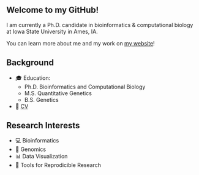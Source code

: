 ## Welcome to my GitHub!

I am currently a Ph.D. candidate in bioinformatics & computational biology at Iowa State University in Ames, IA. 

You can learn more about me and my work on [my website](http://schuyler-smith.github.io)!


## Background

* 🎓 Education:
  * Ph.D. Bioinformatics and Computational Biology
  * M.S. Quantitative Genetics
  * B.S. Genetics
* 📃 [CV](https://schuyler-smith.github.io/cv)

## Research Interests

* 💻 Bioinformatics
* 🧬 Genomics
* 📊 Data Visualization
* 🔨 Tools for Reprodicible Research


<!--
**schuyler-smith/schuyler-smith** is a ✨ _special_ ✨ repository because its `README.md` (this file) appears on your GitHub profile.

Here are some ideas to get you started:

- 🔭 I’m currently working on ...
- 🌱 I’m currently learning ...
- 👯 I’m looking to collaborate on ...
- 🤔 I’m looking for help with ...
- 💬 Ask me about ...
- 📫 How to reach me: ...
- 😄 Pronouns: ...
- ⚡ Fun fact: ...
-->

